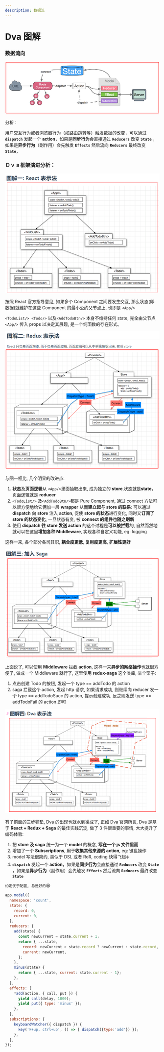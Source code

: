 ```yaml
---
description: 数据流
---
```


# Dva 图解

### 数据流向

![](.gitbook/assets/image%20%282%29.png)

分析：

用户交互行为或者浏览器行为（如路由跳转等）触发数据的改变，可以通过 **`dispatch`** 发起一个 **action**，如果是**同步行为**会直接通过 **`Reducers`** 改变 **`State`** ，如果是**异步行为**（副作用）会先触发 **`Effects`** 然后流向 **`Reducers`** 最终改变 **`State`**，



### Ｄｖａ框架演进分析：

![](.gitbook/assets/image%20%2811%29.png)

按照 React 官方指导意见, 如果多个 Component 之间要发生交互, 那么状态\(即: 数据\)就维护在这些 Component 的最小公约父节点上, 也即是 `<App/>`

`<TodoList/> <Todo/>` 以及`<AddTodoBtn/>` 本身不维持任何 state, 完全由父节点`<App/>` 传入 props 以决定其展现, 是一个纯函数的存在形式。



![](.gitbook/assets/image%20%285%29.png)

与图一相比, 几个明显的改进点:

1. **状态**及**页面逻辑**从 `<App/>`里面抽取出来, 成为独立的 **store**,状态就是**state**， 页面逻辑就是 **reducer**
2. `<TodoList/>` 及`<AddTodoBtn/>`都是 Pure Component, 通过 connect 方法可以很方便地给它俩加一层 **wrapper** 从而**建立起与 store 的联系**: 可以通过 **dispatch** 向 **store** 注入 **action**, 促使 **store 的状态**进行变化, 同时又**订阅了 store 的状态变化**, 一旦状态有变, 被 **connect 的组件也随之刷新**
3. 使用 **dispatch 往 store 发送 action** 的这个过程是**可以被拦截**的, 自然而然地就可以在这里**增加各种 Middleware**, 实现各种自定义功能, eg: logging

这样一来, 各个部分各司其职, **耦合度更低**, **复用度更高**, **扩展性更好**

![](.gitbook/assets/image%20%281%29.png)

上面说了, 可以使用 **Middleware** 拦截 **action**, 这样一来**异步的网络操作**也就很方便了, 做成一个 Middleware 就行了, 这里使用 **redux-saga** 这个类库, 举个栗子:

1. 点击创建 Todo 的按钮, 发起一个 type == addTodo 的 action
2. saga 拦截这个 action, 发起 http 请求, 如果请求成功, 则继续向 reducer 发一个 type == addTodoSucc 的 action, 提示创建成功, 反之则发送 type == addTodoFail 的 action 即可

![](.gitbook/assets/image%20%288%29.png)

有了前面的三步铺垫, Dva 的出现也就水到渠成了, 正如 Dva 官网所言, Dva 是基于 **React + Redux + Saga** 的最佳实践沉淀, 做了 3 件很重要的事情, 大大提升了编码体验:

1. 把 **store 及 saga** 统一为一个 **model** 的概念, **写在一个 js 文件里面**
2. 增加了一个 **Subscriptions**, 用于**收集其他来源的 action**, eg: 键盘操作
3. model 写法很简约, 类似于 DSL 或者 RoR, coding 快得飞起✈️
4.  **`dispatch`** 发起一个 **action**，如果是**同步行为**会直接通过 **`Reducers`** 改变 **`State`** ，如果是**异步行为**（副作用）会先触发 **`Effects`** 然后流向 **`Reducers`** 最终改变 **`State`**

`约定优于配置, 总是好的`😆

```jsx
app.model({
  namespace: 'count',
  state: {
    record: 0,
    current: 0,
  },
  reducers: {
    add(state) {
      const newCurrent = state.current + 1;
      return { ...state,
        record: newCurrent > state.record ? newCurrent : state.record,
        current: newCurrent,
      };
    },
    minus(state) {
      return { ...state, current: state.current - 1};
    },
  },
  effects: {
    *add(action, { call, put }) {
      yield call(delay, 1000);
      yield put({ type: 'minus' });
    },
  },
  subscriptions: {
    keyboardWatcher({ dispatch }) {
      key('⌘+up, ctrl+up', () => { dispatch({type:'add'}) });
    },
  },
});

```

